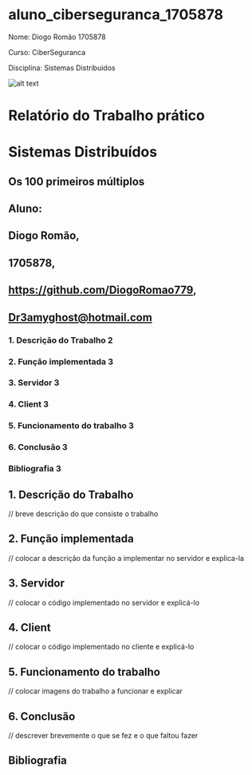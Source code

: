 # aluno_ciberseguranca_1705878
Nome: Diogo Romão 1705878

Curso: CiberSeguranca

Disciplina: Sistemas Distribuidos

![alt text](https://user-images.githubusercontent.com/113999850/191517763-9a1f1716-dc73-4ac6-9032-1e638c9f93c6.png)


# Relatório do Trabalho prático
# Sistemas Distribuídos

## Os 100 primeiros múltiplos



## Aluno: 
## Diogo Romão, 
## 1705878,
## https://github.com/DiogoRomao779, 
## Dr3amyghost@hotmail.com































### 1. Descrição do Trabalho	2
### 2. Função implementada	3
### 3. Servidor	3
### 4. Client	3
### 5. Funcionamento do trabalho	3
### 6. Conclusão	3
### Bibliografia	3


























## 1. Descrição do Trabalho
// breve descrição do que consiste o trabalho

## 2. Função implementada	
  // colocar a descrição da função a implementar no servidor e explica-la 

## 3. Servidor	
// colocar o código implementado no servidor e explicá-lo

## 4. Client	
// colocar o código implementado no cliente e explicá-lo

## 5. Funcionamento do trabalho	
// colocar imagens do trabalho a funcionar e explicar

## 6. Conclusão
// descrever brevemente o que se fez e o que faltou fazer










## Bibliografia

